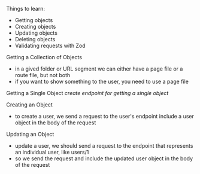 Things to learn:

- Getting objects
- Creating objects
- Updating objects
- Deleting objects
- Validating requests with Zod

Getting a Collection of Objects

- in a gived folder or URL segment we can either have a page file or a route file, but not both
- if you want to show something to the user, you need to use a page file

Getting a Single Object
_create endpoint for getting a single object_

Creating an Object

- to create a user, we send a request to the user's endpoint include a user object in the body of the request

Updating an Object

- update a user, we should send a request to the endpoint that represents an individual user, like users/1
- so we send the request and include the updated user object in the body of the request
